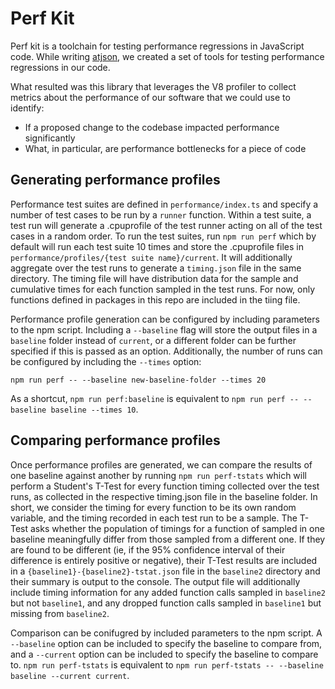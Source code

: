 # Perf Kit

Perf kit is a toolchain for testing performance regressions in JavaScript code. While writing [atjson](https://github.com/CondeNast/atjson), we created a set of tools for testing performance regressions in our code.

What resulted was this library that leverages the V8 profiler to collect metrics about the performance of our software that we could use to identify:

- If a proposed change to the codebase impacted performance significantly
- What, in particular, are performance bottlenecks for a piece of code

## Generating performance profiles

Performance test suites are defined in `performance/index.ts` and specify a number of test cases to be run by a `runner` function. Within a test suite, a test run will generate a .cpuprofile of the test runner acting on all of the test cases in a random order. To run the test suites, run `npm run perf` which by default will run each test suite 10 times and store the .cpuprofile files in `performance/profiles/{test suite name}/current`. It will additionally aggregate over the test runs to generate a `timing.json` file in the same directory. The timing file will have distribution data for the sample and cumulative times for each function sampled in the test runs. For now, only functions defined in packages in this repo are included in the tiing file.

Performance profile generation can be configured by including parameters to the npm script. Including a `--baseline` flag will store the output files in a `baseline` folder instead of `current`, or a different folder can be further specified if this is passed as an option. Additionally, the number of runs can be configured by including the `--times` option:

`npm run perf -- --baseline new-baseline-folder --times 20`

As a shortcut, `npm run perf:baseline` is equivalent to `npm run perf -- --baseline baseline --times 10`.

## Comparing performance profiles

Once performance profiles are generated, we can compare the results of one baseline against another by running `npm run perf-tstats` which will perform a Student's T-Test for every function timing collected over the test runs, as collected in the respective timing.json file in the baseline folder. In short, we consider the timing for every function to be its own random variable, and the timing recorded in each test run to be a sample. The T-Test asks whether the population of timings for a function of sampled in one baseline meaningfully differ from those sampled from a different one. If they are found to be different (ie, if the 95% confidence interval of their difference is entirely positive or negative), their T-Test results are included in a `{baseline1}-{baseline2}-tstat.json` file in the `baseline2` directory and their summary is output to the console. The output file will additionally include timing information for any added function calls sampled in `baseline2` but not `baseline1`, and any dropped function calls sampled in `baseline1` but missing from `baseline2`.

Comparison can be conifugred by included parameters to the npm script. A `--baseline` option can be included to specify the baseline to compare from, and a `--current` option can be included to specify the baseline to compare to. `npm run perf-tstats` is equivalent to `npm run perf-tstats -- --baseline baseline --current current`.
